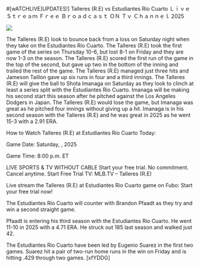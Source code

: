 #[wATCHLIVE]UPDATES!] Talleres (R.E) vs Estudiantes Rio Cuarto Ｌｉｖｅ Ｓｔｒｅａｍ Ｆｒｅｅ Ｂｒｏａｄｃａｓｔ ＯＮ Ｔｖ Ｃｈａｎｎｅｌ  2025  
  
  
[![](https://i.imgur.com/qSNzIqt.png)](https://movie.rssnews.media/FkfvTyDQc.php)  
  
The Talleres (R.E) look to bounce back from a loss on Saturday night when they take on the Estudiantes Rio Cuarto. The Talleres (R.E) took the first game of the series on Thursday 10-6, but lost 8-1 on Friday and they are now 1-3 on the season. The Talleres (R.E) scored the first run of the game in the top of the second, but gave up two in the bottom of the inning and trailed the rest of the game. The Talleres (R.E) managed just three hits and Jameson Taillon gave up six runs in four and a third innings. The Talleres (R.E) will give the ball to Shota Imanaga on Saturday as they look to clinch at least a series split with the Estudiantes Rio Cuarto. Imanaga will be making his second start this season after he pitched against the Los Angeles Dodgers in Japan. The Talleres (R.E) would lose the game, but Imanaga was great as he pitched four innings without giving up a hit. Imanaga is in his second season with the Talleres (R.E) and he was great in 2025 as he went 15-3 with a 2.91 ERA.

How to Watch Talleres (R.E) at Estudiantes Rio Cuarto Today:

Game Date: Saturday, , 2025

Game Time: 8:00 p.m. ET

LIVE SPORTS & TV WITHOUT CABLE
Start your free trial. No commitment. Cancel anytime.
Start Free Trial
TV: MLB.TV – Talleres (R.E)

Live stream the Talleres (R.E) at Estudiantes Rio Cuarto game on Fubo: Start your free trial now!

The Estudiantes Rio Cuarto will counter with Brandon Pfaadt as they try and win a second straight game.

Pfaadt is entering his third season with the Estudiantes Rio Cuarto. He went 11-10 in 2025 with a 4.71 ERA. He struck out 185 last season and walked just 42.

The Estudiantes Rio Cuarto have been led by Eugenio Suarez in the first two games. Suarez hit a pair of two-run home runs in the win on Friday and is hitting .429 through two games. [xfYDDG]